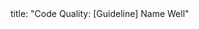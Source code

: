 <frontmatter>
title: "Code Quality: [Guideline] Name Well"
</frontmatter>

<include src="container-inPage-asFlat.md" boilerplate />